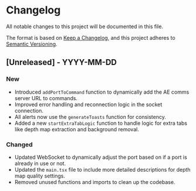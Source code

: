 # Changelog

All notable changes to this project will be documented in this file.

The format is based on [Keep a Changelog](https://keepachangelog.com/en/1.1.0/),
and this project adheres to [Semantic Versioning](https://semver.org/spec/v2.0.0.html).

## [Unreleased] - YYYY-MM-DD

### New
- Introduced `addPortToCommand` function to dynamically add the AE comms server URL to commands.
- Improved error handling and reconnection logic in the socket connection.
- All alerts now use the `generateToasts` function for consistency.
- Added a new `startExtraTabLogic` function to handle logic for extra tabs like depth map extraction and background removal.

### Changed
- Updated WebSocket to dynamically adjust the port based on if a port is already in use or not.
- Updated the `main.tsx` file to include more detailed descriptions for depth map quality settings.
- Removed unused functions and imports to clean up the codebase.